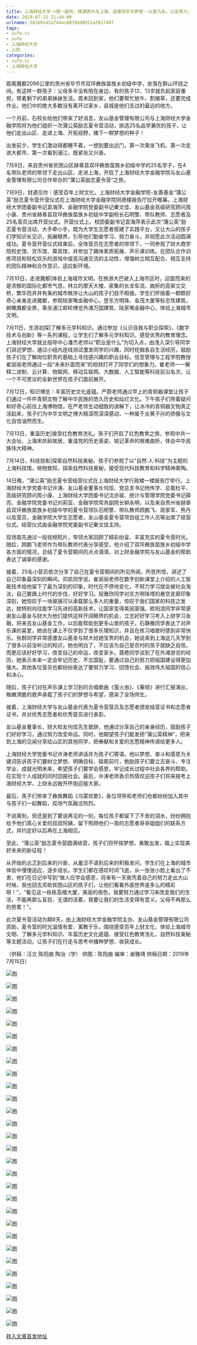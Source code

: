 ```yaml
---
title: 上海财经大学->搭一座桥，接通贵州与上海，连接现实与梦想--以爱为名，以友聚力，为大山的孩子点亮未来 | sufe.cc
date: 2019-07-15 21:44:00
urlname: 54169e42a744ac8839440d11af617487
tags: 
- sufe.cc
- sufe
- 上海财经大学
- 上财
categories:
- sufe.cc
- 上海财经大学
---
```



距离魔都2096公里的贵州省毕节市双坪彝族苗族乡初级中学，坐落在群山环绕之间。有这样一群孩子：父母多半没有陪在身边，有的孩子12、13岁就负起家庭重担，带着剩下的弟弟妹妹生活。周末回到家，他们要帮忙放牛、割猪草，还要完成作业。他们中的绝大多数没有离开过家乡，县城是他们去过的最远的地方。

一个月前，石校长给他们带来了好消息，友山基金管理有限公司与上海财经大学金融学院将为他们组织一次蒲公英励志夏令营活动，挑选25名品学兼优的孩子，让他们走出山区、走进上海、开拓视野，播下一颗梦想的种子！

出发前夕，学生们激动得都睡不着，一想到要出远门，第一次乘坐飞机、第一次走进大都市、第一次看到浦江，既紧张又兴奋。

7月8日，来自贵州省贫困山区赫章县双坪彝族苗族乡初级中学的25名学子，在4名带队老师的带领下走出山区、走进上海，开启了上海财经大学金融学院与友山基金管理有限公司合作举办的“蒲公英励志夏令营”之旅。

7月9日，财遇见你｜感受百年上财文化。上海财经大学金融学院-友善基金“蒲公英”励志夏令营开营仪式在上海财经大学金融学院同德楼报告厅拉开帷幕。上海财经大学团委副书记袁海萍、金融学院党委副书记秦文佳、友山基金高级研究顾问周小康、贵州省赫章县双坪彝族苗族乡初级中学副校长石明警、带队教师、志愿者及25名营员出席开营仪式。开营仪式上，校团委副书记袁海萍表示此次“蒲公英“励志夏令营活动，大手牵小手，既为大学生志愿者搭建了实践平台，又让大山的孩子们学知识长见识，拓展眼界，引导他们勤奋学习、努力奋斗，并祝愿此次活动圆满成功。夏令营开营仪式结束后，全体营员在志愿者的带领下，一同参观了财大商学院校史馆、货币馆、算具馆，并参加了趣味素质拓展、声乐课训练。在团队合作训练项目和轻松欢乐的游戏中提高沟通交流的主动性，增强树立相互配合、相互支持的团队精神和合作意识，适应新环境。

7月10日，走进魔都|体验上海城市文明。在旅游大巴驶入上海市区时，迎面而来的是浓郁的国际化都市气息，林立的摩天大楼、密集的长龙车流、曲折的高架立交桥，繁华而井井有条的城市秩序让大山的孩子们目不暇接。学生们怀揣着一颗颗好奇心亲身走进魔都，参观陆家嘴金融中心，登东方明珠、金茂大厦等标志性建筑，俯瞰魔都全景，乘坐浦江邮轮博览外滩万国建筑、陆家嘴金融中心，体验上海城市文明。

7月11日，生涯初探|了解多元学科知识。通过参加《认识自我与职业探索》、《数字技术与创新》等一系列课程，让学生们了解多元学科知识，感受优秀的教育理念。上海财经大学就业指导中心潘杰老师以“职业是什么”为切入点，由浅入深引导同学们讲述梦想，通过小组内连线测试激发同学的兴趣，同时挖掘各自生活经历，鼓励孩子们在了解岗位职责的基础上寻找感兴趣的职业目标。信息管理与工程学院教授崔丽丽老师通过一段“未来扑面而来”的视频打开了同学们的想象力。崔老师一一解释二进制、云计算、物联网、移动互联网、大数据、人工智能等科技前沿名次，让一个不可思议的全新世界在孩子们面前展开。

7月12日，知识博览｜丰富历史文化底蕴。严蔚老师通过早上的青铜器课堂让孩子们通过一件件青铜文物了解中华民族的悠久历史和灿烂文化。下午孩子们带着疑问和好奇心前往上海博物馆，在严老师生动细致的讲解下，让冰冷的青铜器文物真正活起来，孩子们为中华文明之博大精深而深深感动，一种属于炎黄子孙的骄傲与文化自信油然而生。

7月13日，重温历史|接受红色教育洗礼。孩子们开启了红色教育之旅，参观中共一大会址、上海宋庆龄故居，重温党的历史英姿，铭记革命的艰难曲折，体会中华民族伟大精神。

7月14日，科技掠影|探索自然科技奥秘。孩子们参观了以“自然·人·科技”为主题的上海科技馆，格物致知，探索自然科技奥秘，接受现代科技教育和科学精神熏陶。

14日晚，“蒲公英”励志夏令营结营仪式在上海财经大学行政楼一楼报告厅举行。上海财经大学党委书记许涛、友山基金董事长何炫、党总支书记杨传学、总裁杜平、高级研究顾问周小康、上海财经大学团委书记沈亦骏、统计与管理学院党委书记薛亮、金融学院党委书记刘莉亚、金融学院常务副院长柳永明，以及来自贵州省赫章县双坪彝族苗族乡初级中学的夏令营领队石明警、带队教师顾鹏飞、周家军、熊丹以及营员，金融学院大学生志愿者，友山基金夏令营项目组工作人员等出席了结营仪式。结营仪式由金融学院党委副书记秦文佳主持。

现场首先通过一段视频短片，带领大家回顾了精彩纷呈、丰富充实的夏令营时光。随后，顾鹏飞老师作为带队教师代表分享感受，他介绍了双坪彝族苗族乡初级中学各方面的情况，总结了夏令营期间的点点滴滴，对上财金融学院与友山基金的帮助表达了诚挚的感谢。

接着，25名小营员依次分享了自己在夏令营期间的所见所闻，所思所悟，讲述了自己印象最深刻的瞬间。邓凯同学说，崔丽丽老师在数字创新课堂上介绍的人工智能技术给他留下了最为深刻的印象，时代在不停地变化，不努力学习就会被社会淘汰，自己要跟上时代的步伐，好好学习。屈雅欣同学对东方明珠塔的悬空走廊印象深刻，她惊叹于一块玻璃可以承载那么多人的重量，惊叹于我们国家的科技之发达，她特别向往能学习先进的高新技术，让国家变得美丽富强。欧阳浪同学非常感谢友山基金与财大为他们提供这样开阔眼界的机会，立志好好学习考入上财学习金融，将来去友山基金工作，以后能帮助到更多山里的孩子。石静雅同学表达了对声乐课的喜爱，她说在课上不仅学到了很多乐理知识，并且在练习唱歌时感到非常快乐。张群同学非常感激友山基金与财大给她宝贵的机会，她说来到上海这几天学到了很多以前没听过的知识，她也明白了，不应该为自己是农村的孩子就缺乏自信，而更应该好好学习，改变自己的命运，改变家乡。聂艳同学谈到了在外滩游览的经历，她表示未来一定会牢记历史、不忘国耻，要通过自己的努力把祖国建设得更加强大。其他各位营员也都纷纷表达了要努力学习、回馈社会、报效伟大祖国的信心和决心。

随后，孩子们对在声乐课上学习到的合唱歌曲《萤火虫》、《春晓》进行汇报演出，稚嫩清脆的歌声承载了孩子们的梦想与希望，感染了全场师生。

接着，上海财经大学与友山基金代表为夏令营营员及志愿者颁发结营证书和志愿者证书，并对优秀志愿者和优秀营员进行表彰。

友山基金董事长、财大校友何炫先生致辞，他通过分享自己的亲身经历，鼓励孩子们好好学习，通过努力改变命运。同时，他期望孩子们能发扬“蒲公英精神”，把来到上海的见闻分享给山区的其他同学，把奉献和关爱的志愿精神传递给更多人。

上海财经大学党委书记许涛老师讲话并为孩子们寄语。他以梦想、奋斗和感恩为关键词告诉孩子们要树立梦想、明确目标、砥砺前行，勉励孩子们要立志奋斗、专注学业，成就光明未来，希望孩子们要学会感恩，牢记成长过程中社会各界的帮助，在实现个人成就的同时回报社会。最后，许涛老师表示热情欢迎孩子们将来报考上海财经大学，上财永远敞开怀抱迎接大家。

最后，孩子们带来了彝族舞蹈《乌蒙欢歌》，各位领导和老师们也都纷纷加入其中与孩子们一起舞蹈，现场气氛融洽热烈。

不说离别，但还是到了要说再见的一刻，每位孩子都留下了不舍的泪水，纷纷拥抱给予他们真心关爱的叔叔阿姨，留下照顾他们一周的志愿者哥哥姐姐们的联系方式，并约定好以后再在上海相见。

至此，“蒲公英”励志夏令营圆满结营，孩子们将怀揣梦想，勇敢出发，踏上实现美好未来的新征程！

从开始的忐忑到后来的兴奋，从羞涩不语到后来的积极发问，学生们在上海的城市体验中慢慢适应，逐步成长。学生们都在感叹时间飞逝，从一张张小脸上看出了不舍，他们在日记中写到“做人应学会感恩，将来有一天我凭着自己的努力走出大山时候，我也回去资助贫困山区的孩子们，让他们看看外面世界是多么的精彩呀！”，“看见这一栋栋高楼大厦，美丽的夜色，我要努力通过学习来改变我们的生活，不能再那么盲目、无谓的活着，我要让我们的生活变得有意义，父母不再那么的劳累！”。

此次夏令营活动为期8天，由上海财经大学金融学院主办、友山基金管理有限公司资助，夏令营的时光温情有爱、寓教于乐，围绕感受百年上财文化、体验上海城市文明、了解多元学科知识、丰富历史文化底蕴、接受红色教育洗礼、自然科技奥秘等主题活动，让孩子们在行走与思考中播种梦想、收获成长。

（供稿：汪立 陈阳曲 陶冶（学） 供图：陈阳曲 编审：谢雅靖 供稿日期：2019年7月15日）



![图](http://news.sufe.edu.cn/_upload/article/images/f3/66/157c40b84a289b3314546ddf9ae5/b5f09d8b-d20b-414c-bbd7-8e61cc68eb9a.jpeg)

![图](http://news.sufe.edu.cn/_upload/article/images/f3/66/157c40b84a289b3314546ddf9ae5/fb01787c-6800-4ba5-b9af-d611d1407e45.jpeg)

![图](http://news.sufe.edu.cn/_upload/article/images/f3/66/157c40b84a289b3314546ddf9ae5/b979fed7-7b6a-422c-86ec-86508d91f316.jpg)

![图](http://news.sufe.edu.cn/_upload/article/images/f3/66/157c40b84a289b3314546ddf9ae5/bea59523-82b2-4912-bd3e-e69a527de733.jpg)

![图](http://news.sufe.edu.cn/_ueditor/images/empty.gif)

![图](http://news.sufe.edu.cn/_upload/article/images/f3/66/157c40b84a289b3314546ddf9ae5/fcadc0b8-21c4-475d-920e-9824f16e72cf.jpg)

![图](http://news.sufe.edu.cn/_upload/article/images/f3/66/157c40b84a289b3314546ddf9ae5/8ec70814-9f29-4df9-9b29-dbb872b54b77.jpg)

![图](http://news.sufe.edu.cn/_upload/article/images/f3/66/157c40b84a289b3314546ddf9ae5/a4f563cb-3805-4260-8daf-b930cef46f93.jpg)

![图](http://news.sufe.edu.cn/_upload/article/images/f3/66/157c40b84a289b3314546ddf9ae5/c48f5594-92ea-45ab-8784-ab0a36268267.jpg)

![图](http://news.sufe.edu.cn/_upload/article/images/f3/66/157c40b84a289b3314546ddf9ae5/d7cc85d8-c36e-4ae8-b311-a707328cfa0e.jpg)

![图](http://news.sufe.edu.cn/_upload/article/images/f3/66/157c40b84a289b3314546ddf9ae5/a61020f2-8f83-4a85-be60-353d2f47b264.jpg)

![图](http://news.sufe.edu.cn/_upload/article/images/f3/66/157c40b84a289b3314546ddf9ae5/f437697b-2ec0-4c81-a386-f30b76ed36ea.jpg)

![图](http://news.sufe.edu.cn/_upload/article/images/f3/66/157c40b84a289b3314546ddf9ae5/dc867762-8e96-41d3-875e-05ed8ba7db3a.jpg)

![图](http://news.sufe.edu.cn/_upload/article/images/f3/66/157c40b84a289b3314546ddf9ae5/4e92f8b2-cdaf-47eb-8fb9-58471f52768e.jpeg)

![图](http://news.sufe.edu.cn/_upload/article/images/f3/66/157c40b84a289b3314546ddf9ae5/6cb4cfdd-a2a6-4eaa-8656-999e6b4d969e.jpeg)

![图](http://news.sufe.edu.cn/_upload/article/images/f3/66/157c40b84a289b3314546ddf9ae5/96499fc1-8c52-4afd-8704-20a49de7f091.jpeg)

![图](http://news.sufe.edu.cn/_upload/article/images/f3/66/157c40b84a289b3314546ddf9ae5/7c443c5e-c8aa-4f20-a428-e23249070025.jpg)

![图](http://news.sufe.edu.cn/_upload/article/images/f3/66/157c40b84a289b3314546ddf9ae5/1e413299-052b-4f4d-bfe3-5c216261df06.jpg)

![图](http://news.sufe.edu.cn/_upload/article/images/f3/66/157c40b84a289b3314546ddf9ae5/e22d1aed-dc19-4aa1-bf3e-6529183df238.jpg)

![图](http://news.sufe.edu.cn/_upload/article/images/f3/66/157c40b84a289b3314546ddf9ae5/100c780c-a65c-44bb-b3c7-248a88840d69.jpg)

![图](http://news.sufe.edu.cn/_upload/article/images/f3/66/157c40b84a289b3314546ddf9ae5/adb5354d-cb7e-4931-b69e-9f769be08a90.jpeg)

![图](http://news.sufe.edu.cn/_upload/article/images/f3/66/157c40b84a289b3314546ddf9ae5/9396bd28-b577-4019-84d3-5548118cb251.jpeg)

![图](http://news.sufe.edu.cn/_upload/article/images/f3/66/157c40b84a289b3314546ddf9ae5/4fa351d4-4100-45e3-8f77-e8478c77fa9d.jpeg)

![图](http://news.sufe.edu.cn/_upload/article/images/f3/66/157c40b84a289b3314546ddf9ae5/552ccae7-3466-45ce-90f8-58a4853fddf1.jpeg)

![图](http://news.sufe.edu.cn/_upload/article/images/f3/66/157c40b84a289b3314546ddf9ae5/abf18b41-e669-475d-9a6e-a3dc38279616.jpeg)

![图](http://news.sufe.edu.cn/_upload/article/images/f3/66/157c40b84a289b3314546ddf9ae5/616e0fd9-9132-4290-8868-530687cc7f7f.jpg)

![图](http://news.sufe.edu.cn/_upload/article/images/f3/66/157c40b84a289b3314546ddf9ae5/a548985b-9c62-4b60-adb3-d507ca8f2b5d.jpeg)

![图](http://news.sufe.edu.cn/_upload/article/images/f3/66/157c40b84a289b3314546ddf9ae5/df101e3d-89bd-4e82-a4b9-f1bb2f22c844.jpeg)

![图](http://news.sufe.edu.cn/_upload/article/images/f3/66/157c40b84a289b3314546ddf9ae5/bb86dd60-4679-41cd-a8fc-1ebac055e707.jpeg)

[转入文章首发地址](http://news.sufe.edu.cn/db/b0/c179a121776/page.htm)